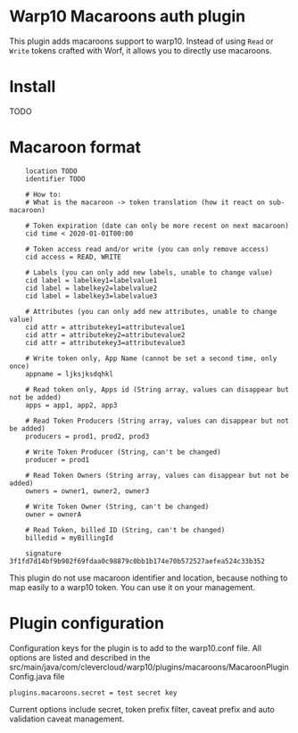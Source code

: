 # Warp10 Macaroons auth plugin

This plugin adds macaroons support to warp10. Instead of using `Read` or `Write` tokens crafted with Worf,
it allows you to directly use macaroons.

# Install

TODO

# Macaroon format

```
    location TODO
    identifier TODO

    # How to:
    # What is the macaroon -> token translation (how it react on sub-macaroon)

    # Token expiration (date can only be more recent on next macaroon)
    cid time < 2020-01-01T00:00

    # Token access read and/or write (you can only remove access)
    cid access = READ, WRITE

    # Labels (you can only add new labels, unable to change value)
    cid label = labelkey1=labelvalue1
    cid label = labelkey2=labelvalue2
    cid label = labelkey3=labelvalue3

    # Attributes (you can only add new attributes, unable to change value)
    cid attr = attributekey1=attributevalue1
    cid attr = attributekey2=attributevalue2
    cid attr = attributekey3=attributevalue3

    # Write token only, App Name (cannot be set a second time, only once)
    appname = ljksjksdqhkl

    # Read token only, Apps id (String array, values can disappear but not be added)
    apps = app1, app2, app3

    # Read Token Producers (String array, values can disappear but not be added)
    producers = prod1, prod2, prod3

    # Write Token Producer (String, can't be changed)
    producer = prod1

    # Read Token Owners (String array, values can disappear but not be added)
    owners = owner1, owner2, owner3

    # Write Token Owner (String, can't be changed)
    owner = ownerA

    # Read Token, billed ID (String, can't be changed)
    billedid = myBillingId

    signature 3f1fd7d14bf9b902f69fdaa0c98879c0bb1b174e70b572527aefea524c33b352
```

This plugin do not use macaroon identifier and location, because nothing to map easily to a warp10 token. You can use it on your management.


# Plugin configuration

Configuration keys for the plugin is to add to the warp10.conf file.
All options are listed and described in the src/main/java/com/clevercloud/warp10/plugins/macaroons/MacaroonPluginConfig.java file

```
plugins.macaroons.secret = test secret key

```
Current options include secret, token prefix filter, caveat prefix and auto validation caveat management.